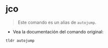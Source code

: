 # jco

> Este comando es un alias de `autojump`.

- Vea la documentación del comando original:

`tldr autojump`
